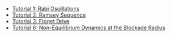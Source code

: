 
- [Tutorial 1: Rabi Oscillations](examples/example-1-rabi.py)
- [Tutorial 2: Ramsey Sequence](examples/example-1-ramsey.py)
- [Tutorial 3: Floqet Drive](examples/example-1-floquet.py)
- [Tutorial 6: Non-Equilibrium Dynamics at the Blockade Radius](examples/example-2-nonequilibrium-dynamics-blockade-radius.py)